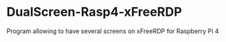 # DualScreen-Rasp4-xFreeRDP
Program allowing to have several screens on xFreeRDP for Raspberry Pi 4
